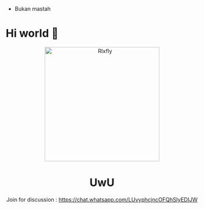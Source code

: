 - Bukan mastah 




# Hi world 👋
<div align="center">
<img src="https://i.ibb.co/3TnCfjv/Mmmmm.jpg" alt="Rlxfly" width="300" />

# UwU
 Join for discussion : https://chat.whatsapp.com/LUvyphcjncOFQhSIyEDIJW
  
